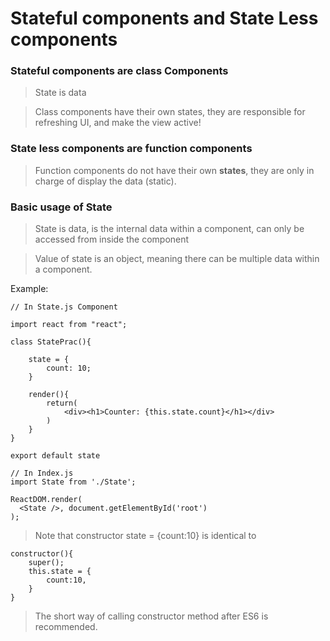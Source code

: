# Stateful components and State Less components

### Stateful components are class Components
>State is data  

>Class components have their own states, they are responsible for refreshing UI, and make the view active!  

### State less components are function components
>Function components do not have their own **states**, they are only in charge of display the data (static).  

### Basic usage of State
>State is data, is the internal data within a component, can only be accessed from inside the component  

>Value of state is an object, meaning there can be multiple data within a component.  

Example:

```
// In State.js Component  

import react from "react";

class StatePrac(){  

    state = {
        count: 10;
    }

    render(){
        return(
            <div><h1>Counter: {this.state.count}</h1></div>
        )
    }
}

export default state  

// In Index.js  
import State from './State';  

ReactDOM.render(
  <State />, document.getElementById('root')
);
```  
>Note that constructor state = {count:10} is identical to  
```
constructor(){
    super();
    this.state = {
        count:10,
    }
}
```
>The short way of calling constructor method after ES6 is recommended.  
